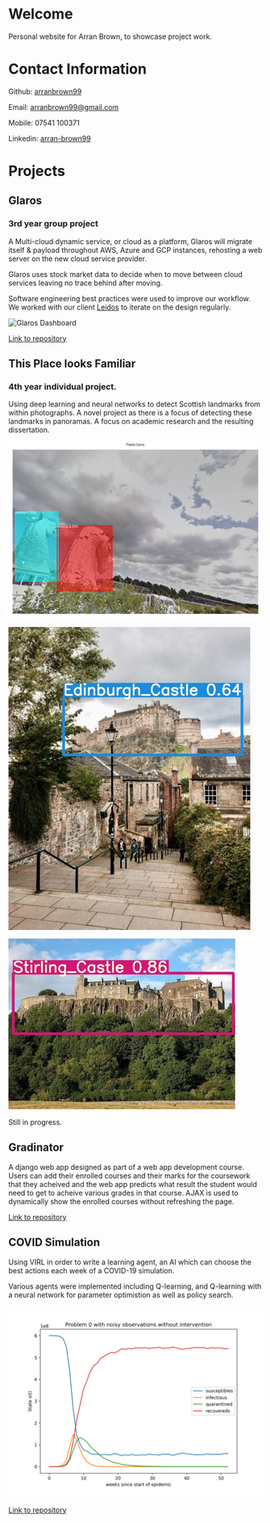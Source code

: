 # Welcome

Personal website for Arran Brown, to showcase project work. 

# Contact Information

Github: 
[arranbrown99](https://github.com/arranbrown99)

Email: [arranbrown99@gmail.com ](arranbrown99@gmail.com )

Mobile: 07541 100371

Linkedin: [arran-brown99](www.linkedin.com/in/arran-brown99)

# Projects

## Glaros

### 3rd year group project

A Multi-cloud dynamic service, or cloud as a platform, Glaros will migrate itself & payload throughout AWS, Azure and GCP instances, rehosting a web server on the new cloud service provider.

Glaros uses stock market data to decide when to move between cloud services leaving no trace behind after moving.

Software engineering best practices were used to improve our workflow.
We worked with our client [Leidos](https://www.leidos.com/) to iterate on the design regularly.


![Glaros Dashboard](https://i.imgur.com/rZ8xFGH.png)

[Link to repository](https://github.com/arranbrown99/Glaros)

## This Place looks Familiar

### 4th year individual project. 

Using deep learning and neural networks to detect Scottish landmarks from within photographs. 
A novel project as there is a focus of detecting these landmarks in panoramas.
A focus on academic research and the resulting dissertation. 

![Kelpies_mask_RCNN](images/4.kelpies_example.png)

![Edinburgh castle](images/Edinburgh%20castle.jpg)

![stirling castle](images/stirling%20castle.jpg)


Still in progress.

## Gradinator

A django web app designed as part of a web app development course. Users can add their enrolled courses and their marks for the coursework that they acheived and the web app predicts what result the student would need to get to acheive various grades in that course. AJAX is used to dynamically show the enrolled courses without refreshing the page.

[Link to repository](https://github.com/arranbrown99/Gradinator)

## COVID Simulation

Using VIRL in order to write a learning agent, an AI which can choose the best actions each week of a COVID-19 simulation.

Various agents were implemented including Q-learning, and Q-learning with a neural network for parameter optimistion as well as policy search.

![noisy](images/noisy.png)

[Link to repository](https://github.com/arranbrown99/COVID_simulation)

